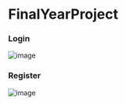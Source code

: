 # FinalYearProject

### Login
![image](https://github.com/Kunal0007/FinalYearProject/assets/73381050/6187eaad-d7fc-4d46-a026-5b57f80c09e7)

### Register
![image](https://github.com/Kunal0007/FinalYearProject/assets/73381050/c44efb8f-ba88-4bb2-a818-71112212be98)
